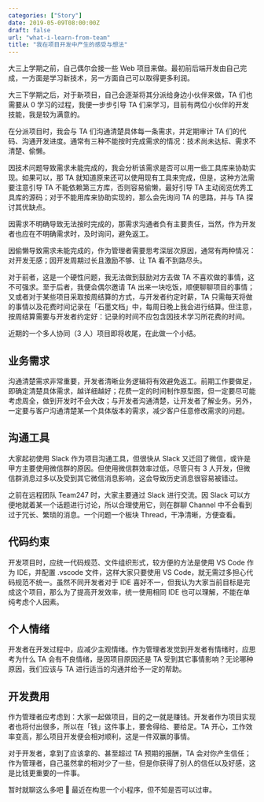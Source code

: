 ```yaml
---
categories: ["Story"]
date: 2019-05-09T08:00:00Z
draft: false
url: "what-i-learn-from-team"
title: "我在项目开发中产生的感受与想法"
---
```


大三上学期之前，自己偶尔会接一些 Web 项目来做。最初前后端开发由自己完成，一方面是学习新技术，另一方面自己可以取得更多利润。

大三下学期之后，对于新项目，自己会逐渐将其分派给身边小伙伴来做，TA 们也需要从 0 学习的过程，我便一步步引导 TA 们来学习，目前有两位小伙伴的开发技能，我是较为满意的。

在分派项目时，我会与 TA 们沟通清楚具体每一条需求，并定期审计 TA 们的代码、沟通开发进度。通常有三种不能按时完成需求的情况：技术尚未达标、需求不清楚、偷懒。

因技术问题导致需求未能完成的，我会分析该需求是否可以用一些工具库来协助实现。如果可以，那 TA 就知道原来还可以使用现有工具来完成，但是，这种方法需要注意引导 TA 不能依赖第三方库，否则容易偷懒，最好引导 TA 主动阅览优秀工具库的源码；对于不能用库来协助实现的，那么会先询问 TA 的思路，并与 TA 探讨其优缺点。

因需求不明确导致无法按时完成的，那需求沟通者负有主要责任，当然，作为开发者也应在不明确需求时，及时询问，避免返工。

因偷懒导致需求未能完成的，作为管理者需要思考深层次原因，通常有两种情况：对开发无感；因开发周期过长且激励不够、让 TA 看不到路尽头。

对于前者，这是一个硬性问题，我无法做到鼓励对方去做 TA 不喜欢做的事情，这不可强求。至于后者，我便会偶尔邀请 TA 出来一块吃饭，顺便聊聊项目的事情；又或者对于某些项目采取按周结算的方式，与开发者约定时薪，TA 只需每天将做的事情以及花费时间记录在「石墨文档」中，每周日晚上我会进行结算。但注意，按周结算需要与开发者约定好：记录的时间不应包含因技术学习所花费的时间。

近期的一个多人协同（3 人）项目即将收尾，在此做一个小结。

## 业务需求

沟通清楚需求非常重要，开发者清晰业务逻辑将有效避免返工。前期工作要做足，即确定清楚具体需求，越详细越好；花费一定的时间制作原型图，但一定要尽可能考虑周全，做到开发时不会大改；与开发者沟通清楚，让开发者了解业务。另外，一定要与客户沟通清楚某一个具体版本的需求，减少客户任意修改需求的问题。

## 沟通工具

大家起初使用 Slack 作为项目沟通工具，但很快从 Slack 又迁回了微信，或许是甲方主要使用微信群的原因。但使用微信群效率过低，尽管只有 3 人开发，但微信群消息过多以及受到其它微信消息影响，这会导致历史消息很容易被错过。

之前在远程团队 Team247 时，大家主要通过 Slack 进行交流。因 Slack 可以方便地就着某一个话题进行讨论，所以合理使用它，则在群聊 Channel 中不会看到过于冗长、繁琐的消息。一个问题一个板块 Thread，干净清晰，方便查看。

## 代码约束

开发项目时，应统一代码规范、文件组织形式，较方便的方法是使用 VS Code 作为 IDE，并配置 .vscode 文件，这样大家只要使用 VS Code，就无需过多担心代码规范不统一。虽然不同开发者对于 IDE 喜好不一，但我认为大家当前目标是完成这个项目，那么为了提高开发效率，统一使用相同 IDE 也可以理解，不能在单纯考虑个人因素。

## 个人情绪

开发者在开发过程中，应减少主观情绪。作为管理者发觉到开发者有情绪时，应思考为什么 TA 会有不良情绪，是因项目原因还是 TA 受到其它事情影响？无论哪种原因，我们应该与 TA 进行适当的沟通并给予一定的帮助。

## 开发费用

作为管理者应考虑到：大家一起做项目，目的之一就是赚钱。开发者作为项目实现者也将付出很多，所以在「钱」这件事上，要舍得给、要给足。TA 开心，工作效率变高，那么项目开发便会相对顺利，这是一件双赢的事情。

对于开发者，拿到了应该拿的、甚至超过 TA 预期的报酬，TA 会对你产生信任；作为管理者，自己虽然拿的相对少了一些，但是你获得了别人的信任以及好感，这是比钱更重要的一件事。

暂时就聊这么多吧 🙂 最近在构思一个小程序，但不知是否可以过审。
